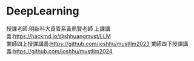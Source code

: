 # DeepLearning
授課老師:明新科大資管系黃夙賢老師
上課講義:https://hackmd.io/@shhuangmust/LLM <br/>
業師四上授課講義:https://github.com/joshhu/mustllm2023
業師四下授課講義:https://github.com/joshhu/mustllm2024
